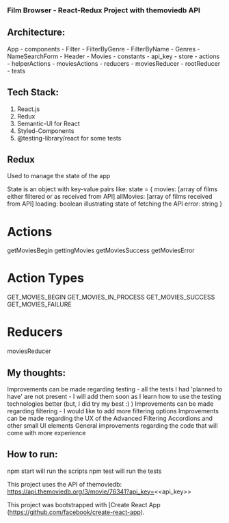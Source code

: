 ### Film Browser - React-Redux Project with themoviedb API

## Architecture:

App 
    - components
        - Filter
            - FilterByGenre
            - FilterByName
            - Genres
            - NameSearchForm
        - Header
        - Movies
    - constants
        - api_key
    - store
        - actions
            - helperActions
            - moviesActions
        - reducers
            - moviesReducer
            - rootReducer
    - tests
    

## Tech Stack:
1. React.js
2. Redux
3. Semantic-UI for React
4. Styled-Components
5. @testing-library/react for some tests

## Redux
Used to manage the state of the app

State is an object with key-value pairs like:
 state = {
 movies: [array of films either filtered or as received from  API]
 allMovies: [array of films received from API]
 loading: boolean illustrating state of fetching the API
 error: string
 }
 
 # Actions
 getMoviesBegin
 gettingMovies
 getMoviesSuccess
 getMoviesError
 
 # Action Types
 GET_MOVIES_BEGIN
 GET_MOVIES_IN_PROCESS
 GET_MOVIES_SUCCESS
 GET_MOVIES_FAILURE
 
 # Reducers
 moviesReducer 
 
 
## My thoughts:
Improvements can be made regarding testing - all the tests I had 'planned to have' are not present - I will add them soon as I learn how to use the testing technologies better (but, I did try my best :) )
Improvements can be made regarding filtering - I would like to add more filtering options
Improvements can be made regarding the UX of the Advanced Filtering Accordions and other small UI elements
General improvements regarding the code that will come with more experience


## How to run:
npm start will run the scripts
npm test will run the tests
 

This project uses the API of themoviedb: https://api.themoviedb.org/3/movie/76341?api_key=<<api_key>>

This project was bootstrapped with [Create React App (https://github.com/facebook/create-react-app).





